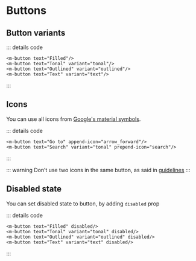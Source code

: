 <script setup>
import MButton from '../../lib/src/components/MButton/MButton.vue'
import MIOList from '../common/MIOList.vue'
import ExampleWrapper from '../common/ExampleWrapper.vue'
import ToMD from '../common/ToMD.vue'
</script>


# Buttons 
<ToMD href="https://m3.material.io/components/buttons/overview"/>

<MIOList :items="['Can contain an optional leading icon', 'Containers have fully rounded corners and are wide enough to fit label text', 'Keep labels concise and in sentence-case']"/>

[//]: # (## Usage)

## Button variants

<ExampleWrapper>
    <MButton text="Filled"/>
    <MButton text="Tonal" variant="tonal"/>
    <MButton text="Outlined" variant="outlined"/>
    <MButton text="Text" variant="text"/>
</ExampleWrapper>

::: details code
```vue
<m-button text="Filled"/>
<m-button text="Tonal" variant="tonal"/>
<m-button text="Outlined" variant="outlined"/>
<m-button text="Text" variant="text"/>
```
:::

## Icons

[//]: # (todo: create article for icon props and link here)
You can use all icons from [Google's material symbols](https://fonts.google.com/icons).

<ExampleWrapper>
    <MButton text="Go to" append-icon="arrow_forward"/>
    <MButton text="Search" variant="tonal" prepend-icon="search"/>
</ExampleWrapper>


::: details code
```vue
<m-button text="Go to" append-icon="arrow_forward"/>
<m-button text="Search" variant="tonal" prepend-icon="search"/>
```
:::

::: warning
Don’t use two icons in the same button, as said in [guidelines](https://m3.material.io/components/buttons/guidelines#cb583641-335d-4a48-8407-899bc795e0f2)
:::

## Disabled state
You can set disabled state to button, by adding `disabled` prop

<ExampleWrapper>
    <MButton text="Filled" disabled/>
    <MButton text="Tonal" variant="tonal" disabled/>
    <MButton text="Outlined" variant="outlined" disabled/>
    <MButton text="Text" variant="text" disabled/>
</ExampleWrapper>

::: details code
```vue
<m-button text="Filled" disabled/>
<m-button text="Tonal" variant="tonal" disabled/>
<m-button text="Outlined" variant="outlined" disabled/>
<m-button text="Text" variant="text" disabled/>
```
:::
